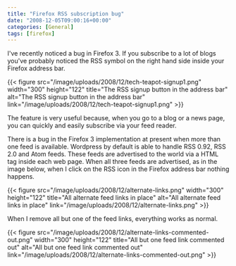 ```yaml
---
title: "Firefox RSS subscription bug"
date: "2008-12-05T09:00:16+00:00"
categories: [General]
tags: [firefox]
---
```


I've recently noticed a bug in Firefox 3. If you subscribe to a lot of blogs you've probably noticed the RSS symbol on the right hand side inside your Firefox address bar.

{{< figure src="/image/uploads/2008/12/tech-teapot-signup1.png" width="300" height="122" title="The RSS signup button in the address bar" alt="The RSS signup button in the address bar" link="/image/uploads/2008/12/tech-teapot-signup1.png" >}}

The feature is very useful because, when you go to a blog or a news page, you can quickly and easily subscribe via your feed reader.

There is a bug in the Firefox 3 implementation at present when more than one feed is available. Wordpress by default is able to handle RSS 0.92, RSS 2.0 and Atom feeds. These feeds are advertised to the world via a HTML tag inside each web page. When all three feeds are advertised, as in the image below, when I click on the RSS icon in the Firefox address bar nothing happens.

{{< figure src="/image/uploads/2008/12/alternate-links.png" width="300" height="122" title="All alternate feed links in place" alt="All alternate feed links in place" link="/image/uploads/2008/12/alternate-links.png" >}}

When I remove all but one of the feed links, everything works as normal.

{{< figure src="/image/uploads/2008/12/alternate-links-commented-out.png" width="300" height="122" title="All but one feed link commented out" alt="All but one feed link commented out" link="/image/uploads/2008/12/alternate-links-commented-out.png" >}}
